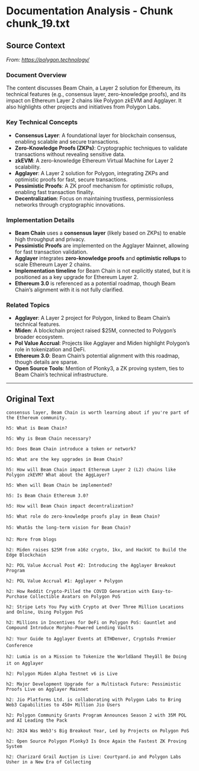 # Documentation Analysis - Chunk chunk_19.txt

## Source Context
*From: https://polygon.technology/*

### Document Overview  
The content discusses Beam Chain, a Layer 2 solution for Ethereum, its technical features (e.g., consensus layer, zero-knowledge proofs), and its impact on Ethereum Layer 2 chains like Polygon zkEVM and Agglayer. It also highlights other projects and initiatives from Polygon Labs.  

### Key Technical Concepts  
- **Consensus Layer**: A foundational layer for blockchain consensus, enabling scalable and secure transactions.  
- **Zero-Knowledge Proofs (ZKPs)**: Cryptographic techniques to validate transactions without revealing sensitive data.  
- **zkEVM**: A zero-knowledge Ethereum Virtual Machine for Layer 2 scalability.  
- **Agglayer**: A Layer 2 solution for Polygon, integrating ZKPs and optimistic proofs for fast, secure transactions.  
- **Pessimistic Proofs**: A ZK proof mechanism for optimistic rollups, enabling fast transaction finality.  
- **Decentralization**: Focus on maintaining trustless, permissionless networks through cryptographic innovations.  

### Implementation Details  
- **Beam Chain** uses a **consensus layer** (likely based on ZKPs) to enable high throughput and privacy.  
- **Pessimistic Proofs** are implemented on the Agglayer Mainnet, allowing for fast transaction validation.  
- **Agglayer** integrates **zero-knowledge proofs** and **optimistic rollups** to scale Ethereum Layer 2 chains.  
- **Implementation timeline** for Beam Chain is not explicitly stated, but it is positioned as a key upgrade for Ethereum Layer 2.  
- **Ethereum 3.0** is referenced as a potential roadmap, though Beam Chain’s alignment with it is not fully clarified.  

### Related Topics  
- **Agglayer**: A Layer 2 project for Polygon, linked to Beam Chain’s technical features.  
- **Miden**: A blockchain project raised $25M, connected to Polygon’s broader ecosystem.  
- **Pol Value Accrual**: Projects like Agglayer and Miden highlight Polygon’s role in tokenization and DeFi.  
- **Ethereum 3.0**: Beam Chain’s potential alignment with this roadmap, though details are sparse.  
- **Open Source Tools**: Mention of Plonky3, a ZK proving system, ties to Beam Chain’s technical infrastructure.

---

## Original Text
```
consensus layer, Beam Chain is worth learning about if you're part of the Ethereum community.

h5: What is Beam Chain?

h5: Why is Beam Chain necessary?

h5: Does Beam Chain introduce a token or network?

h5: What are the key upgrades in Beam Chain?

h5: How will Beam Chain impact Ethereum Layer 2 (L2) chains like Polygon zkEVM? What about the AggLayer?

h5: When will Beam Chain be implemented?

h5: Is Beam Chain Ethereum 3.0?

h5: How will Beam Chain impact decentralization?

h5: What role do zero-knowledge proofs play in Beam Chain?

h5: Whatâs the long-term vision for Beam Chain?

h2: More from blogs

h2: Miden raises $25M from a16z crypto, 1kx, and HackVC to Build the Edge Blockchain

h2: POL Value Accrual Post #2: Introducing the Agglayer Breakout Program

h2: POL Value Accrual #1: Agglayer + Polygon

h2: How Reddit Crypto-Pilled the COVID Generation with Easy-to-Purchase Collectible Avatars on Polygon PoS

h2: Stripe Lets You Pay with Crypto at Over Three Million Locations and Online, Using Polygon PoS

h2: Millions in Incentives for DeFi on Polygon PoS: Gauntlet and Compound Introduce Morpho-Powered Lending Vaults

h2: Your Guide to Agglayer Events at ETHDenver, Cryptoâs Premier Conference

h2: Lumia is on a Mission to Tokenize the Worldâand Theyâll Be Doing it on Agglayer

h2: Polygon Miden Alpha Testnet v6 is Live

h2: Major Development Upgrade for a Multistack Future: Pessimistic Proofs Live on Agglayer Mainnet

h2: Jio Platforms Ltd. is collaborating with Polygon Labs to Bring Web3 Capabilities to 450+ Million Jio Users

h2: Polygon Community Grants Program Announces Season 2 with 35M POL and AI Leading the Pack

h2: 2024 Was Web3's Big Breakout Year, Led by Projects on Polygon PoS

h2: Open Source Polygon Plonky3 Is Once Again the Fastest ZK Proving System

h2: Charizard Grail Auction is Live: Courtyard.io and Polygon Labs Usher in a New Era of Collecting

```